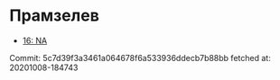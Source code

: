 # Прамзелев
- [16: NA](16.md)

Commit: 5c7d39f3a3461a064678f6a533936ddecb7b88bb
 fetched at: 20201008-184743
